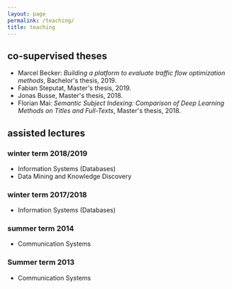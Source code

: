 ```yaml
---
layout: page
permalink: /teaching/
title: teaching
---
```


## co-supervised theses

- Marcel Becker: *Building a platform to evaluate traffic flow optimization methods*, Bachelor's thesis, 2019.
- Fabian Steputat, Master's thesis, 2019.
- Jonas Busse, Master's thesis, 2018.
- Florian Mai: *Semantic Subject Indexing: Comparison of Deep Learning Methods on Titles and Full-Texts*, Master's thesis, 2018.

## assisted lectures

### winter term 2018/2019

- Information Systems (Databases)
- Data Mining and Knowledge Discovery

### winter term 2017/2018

- Information Systems (Databases)

### summer term 2014

- Communication Systems

### Summer term 2013

- Communication Systems
